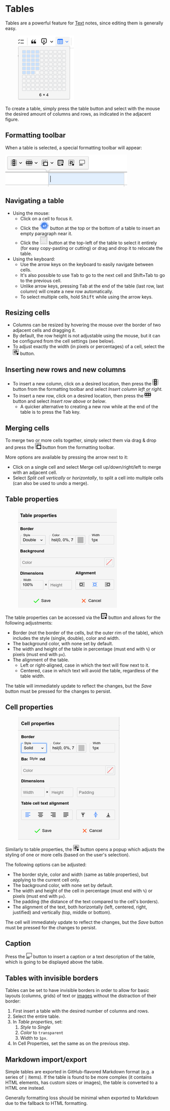# Tables
Tables are a powerful feature for <a class="reference-link" href="../Text.md">Text</a> notes, since editing them is generally easy.

<figure class="image image-style-align-right"><img style="aspect-ratio:176/204;" src="6_Tables_image.png" width="176" height="204"></figure>

To create a table, simply press the table button and select with the mouse the desired amount of columns and rows, as indicated in the adjacent figure.

## Formatting toolbar

When a table is selected, a special formatting toolbar will appear:

<img src="9_Tables_image.png" width="384" height="100">

## Navigating a table

*   Using the mouse:
    *   Click on a cell to focus it.
    *   Click the <img src="10_Tables_image.png" width="28" height="27"> button at the top or the bottom of a table to insert an empty paragraph near it.
    *   Click the <img src="5_Tables_image.png" width="24" height="26"> button at the top-left of the table to select it entirely (for easy copy-pasting or cutting) or drag and drop it to relocate the table.
*   Using the keyboard:
    *   Use the arrow keys on the keyboard to easily navigate between cells.
    *   It's also possible to use <kbd>Tab</kbd> to go to the next cell and Shift+Tab to go to the previous cell.
    *   Unlike arrow keys, pressing <kbd>Tab</kbd> at the end of the table (last row, last column) will create a new row automatically.
    *   To select multiple cells, hold <kbd>Shift</kbd> while using the arrow keys.

## Resizing cells

*   Columns can be resized by hovering the mouse over the border of two adjacent cells and dragging it.
*   By default, the row height is not adjustable using the mouse, but it can be configured from the cell settings (see below).
*   To adjust exactly the width (in pixels or percentages) of a cell, select the <img src="8_Tables_image.png" width="19" height="19"> button.

## Inserting new rows and new columns

*   To insert a new column, click on a desired location, then press the <img src="Tables_image.png" width="18" height="20"> button from the formatting toolbar and select _Insert column left or right._
*   To insert a new row, click on a desired location, then press the <img src="7_Tables_image.png" width="20" height="18"> button and select _Insert row above_ or _below_.
    *   A quicker alternative to creating a new row while at the end of the table is to press the <kbd>Tab</kbd> key.

## Merging cells

To merge two or more cells together, simply select them via drag & drop and press the <img src="1_Tables_image.png" width="19" height="19"> button from the formatting toolbar.

More options are available by pressing the arrow next to it:

*   Click on a single cell and select Merge cell up/down/right/left to merge with an adjacent cell.
*   Select _Split cell vertically_ or _horizontally_, to split a cell into multiple cells (can also be used to undo a merge).

## Table properties

<figure class="image image-style-align-right"><img style="aspect-ratio:312/311;" src="2_Tables_image.png" width="312" height="311"></figure>

The table properties can be accessed via the <img src="12_Tables_image.png" width="19" height="19"> button and allows for the following adjustments:

*   Border (not the border of the cells, but the outer rim of the table), which includes the style (single, double), color and width.
*   The background color, with none set by default.
*   The width and height of the table in percentage (must end with `%`) or pixels (must end with `px`).
*   The alignment of the table.
    *   Left or right-aligned, case in which the text will flow next to it.
    *   Centered, case in which text will avoid the table, regardless of the table width.

The table will immediately update to reflect the changes, but the _Save_ button must be pressed for the changes to persist.

## Cell properties

<figure class="image image-style-align-right"><img style="aspect-ratio:320/386;" src="3_Tables_image.png" width="320" height="386"></figure>

Similarly to table properties, the <img src="11_Tables_image.png" width="19" height="19"> button opens a popup which adjusts the styling of one or more cells (based on the user's selection).

The following options can be adjusted:

*   The border style, color and width (same as table properties), but applying to the current cell only.
*   The background color, with none set by default.
*   The width and height of the cell in percentage (must end with `%`) or pixels (must end with `px`).
*   The padding (the distance of the text compared to the cell's borders).
*   The alignment of the text, both horizontally (left, centered, right, justified) and vertically (top, middle or bottom).

The cell will immediately update to reflect the changes, but the _Save_ button must be pressed for the changes to persist.

## Caption

Press the <img src="4_Tables_image.png" width="18" height="17"> button to insert a caption or a text description of the table, which is going to be displayed above the table.

## Tables with invisible borders

Tables can be set to have invisible borders in order to allow for basic layouts (columns, grids) of text or [images](Images.md) without the distraction of their border:

1.  First insert a table with the desired number of columns and rows.
2.  Select the entire table.
3.  In _Table properties_, set:
    1.  _Style_ to _Single_
    2.  _Color_ to `transparent`
    3.  Width to `1px`.
4.  In Cell Properties, set the same as on the previous step.

## Markdown import/export

Simple tables are exported in GitHub-flavored Markdown format (e.g. a series of `|` items). If the table is found to be more complex (it contains HTML elements, has custom sizes or images), the table is converted to a HTML one instead.

Generally formatting loss should be minimal when exported to Markdown due to the fallback to HTML formatting.